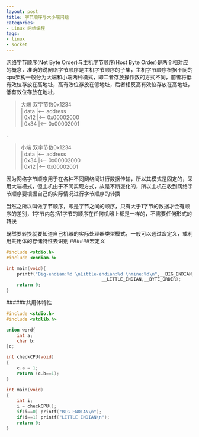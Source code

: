 ```yaml
---
layout: post
title: 字节顺序与大小端问题
categories:
- Linux 网络编程
tags:
- linux
- socket
---
```


网络字节顺序(Net Byte Order)与主机字节顺序(Host Byte Order)是两个相对应的概念，准确的说网络字节顺序是主机字节顺序的子集，主机字节顺序根据不同的cpu架构一般分为大端和小端两种模式，即二者存放操作数的方式不同，前者将低有效位存放在高地址，高有效位存放在低地址，后者相反高有效位存放在高地址，低有效位存放在地址，
> 大端 双字节数0x1234   
        | data |<-- address   
        | 0x12 |<-- 0x00002000  
        | 0x34 |<-- 0x00002001   
 
.
> 小端 双字节数0x1234   
        | data |<-- address  
        | 0x34 |<-- 0x00002000  
        | 0x12 |<-- 0x00002001   
        
因为网络字节顺序用于在各种不同网络间进行数据传输，所以其模式是固定的，采用大端模式，但主机由于不同实现方式，故是不断变化的，所以主机在收到网络字节顺序要根据自己的实际情况进行字节顺序的转换

当然之所以叫做字节顺序，即是字节之间的顺序，只有大于1字节的数据才会有顺序的差别，1字节内包括1字节的顺序在任何机器上都是一样的，不需要任何形式的转换

既然要转换就要知道自己机器的实际处理器类型模式，一般可以通过宏定义，或利用共用体的存储特性去识别
######宏定义
```c
#include <stdio.h>
#include <endian.h>

int main(void){
	printf("Big-endian:%d \nLittle-endian:%d \nmine:%d\n",__BIG_ENDIAN,
									__LITTLE_ENDIAN,__BYTE_ORDER);
	return 0;
}
```

######共用体特性
```c
#include <stdio.h>
#include <stdlib.h>

union word{
	int a;
	char b;
}c;

int checkCPU(void)
{
	c.a = 1;
	return (c.b==1);
}

int main(void)
{
	int i;
	i = checkCPU();
	if(i==0) printf("BIG ENDIAN\n");
	if(i==1) printf("LITTLE ENDIAN\n");
	return 0;
}
```
